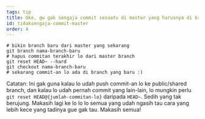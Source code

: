```yaml
---
tags: tip
title: Oke, gw gak sengaja commit sesuatu di master yang harusnya di branch baru!
id: tidaksengaja-commit-master
order: 4
---
```


```git
# bikin branch baru dari master yang sekarang
git branch nama-branch-baru
# hapus commitan terakhir lo dari master branch
git reset HEAD~ --hard
git checkout nama-branch-baru
# sekarang commit-an lo ada di branch yang baru :)
```

Catatan: Ini gak guna kalau lo udah push commit-an lo ke public/shared branch, dan kalau lo udah pernah commit yang lain-lain, lo mungkin perlu `git reset HEAD@{jumlah-commitan-lo}` daripada `HEAD~`. Sedih yang tak berujung. Makasih lagi ke lo lo lo semua yang udah ngasih tau cara yang lebih kece yang tadinya gue gak tau. Makasih semua!
